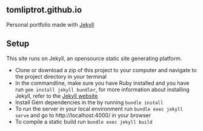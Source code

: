 ## tomliptrot.github.io

Personal portfolio made with [Jekyll](https://jekyllrb.com/)

## Setup

This site runs on Jekyll, an opensource static site generating platform.

- Clone or download a zip of this project to your computer and navigate to the
  project directory in your terminal
- In the commandline, make sure you have Ruby installed and you have run
  `gem install jekyll bundler`, for more information about installing Jekyll,
  refer to the [Jekyll website](https://jekyllrb.com/docs/quickstart/)
- Install Gem dependencies in the by running `bundle install`
- To run the server in your local environment run `bundle exec jekyll serve` and
  go to http://localhost:4000/ in your browser
- To compile a static build run `bundle exec jekyll build`
